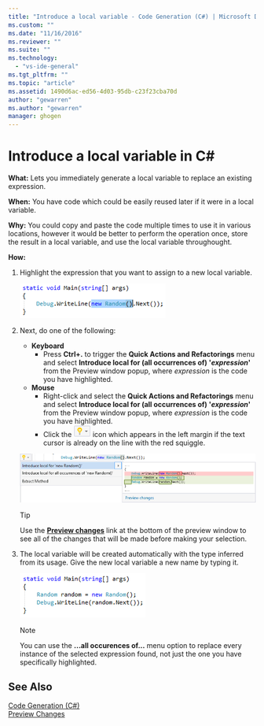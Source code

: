 ```yaml
---
title: "Introduce a local variable - Code Generation (C#) | Microsoft Docs"
ms.custom: ""
ms.date: "11/16/2016"
ms.reviewer: ""
ms.suite: ""
ms.technology: 
  - "vs-ide-general"
ms.tgt_pltfrm: ""
ms.topic: "article"
ms.assetid: 1490d6ac-ed56-4d03-95db-c23f23cba70d
author: "gewarren"
ms.author: "gewarren"
manager: ghogen
---
```


# Introduce a local variable in C# #
**What:** Lets you immediately generate a local variable to replace an existing expression.

**When:** You have code which could be easily reused later if it were in a local variable.  

**Why:** You could copy and paste the code multiple times to use it in various locations, however it would be better to perform the operation once, store the result in a local variable, and use the local variable throughought. 

**How:**

1. Highlight the expression that you want to assign to a new local variable.

   ![Highlighted code](media/local_highlight.png)

1. Next, do one of the following:
   * **Keyboard**
     * Press **Ctrl+.** to trigger the **Quick Actions and Refactorings** menu and select **Introduce local for (all occurrences of) '*expression*'** from the Preview window popup, where *expression* is the code you have highlighted.
   * **Mouse**
     * Right-click and select the **Quick Actions and Refactorings** menu and select **Introduce local for (all occurrences of) '*expression*'** from the Preview window popup, where *expression* is the code you have highlighted.
     * Click the ![Lightbulb](media/bulb.png) icon which appears in the left margin if the text cursor is already on the line with the red squiggle.

   ![Introduce local preview](media/local_preview.png)

   >[!TIP]
   >Use the [**Preview changes**](../../ide/preview-changes.md) link at the bottom of the preview window to see all of the changes that will be made before making your selection.

1. The local variable will be created automatically with the type inferred from its usage.  Give the new local variable a new name by typing it.

   ![Introduce local result](media/local_result.png)

   >[!NOTE]
   >You can use the **...all occurences of...** menu option to replace every instance of the selected expression found, not just the one you have specifically highlighted.

## See Also  
[Code Generation (C#)](../code-generation-csharp.md)  
[Preview Changes](../../ide/preview-changes.md) 
